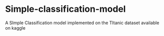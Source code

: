 # Simple-classification-model
A SImple Classification model implemented on the TItanic dataset available on kaggle
